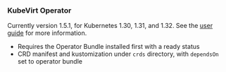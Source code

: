 ### KubeVirt Operator

Currently version 1.5.1, for Kubernetes 1.30, 1.31, and 1.32. See the [user guide](https://kubevirt.io/user-guide/) for more information.

* Requires the Operator Bundle installed first with a ready status
* CRD manifest and kustomization under `crds` directory, with `dependsOn` set to operator bundle


